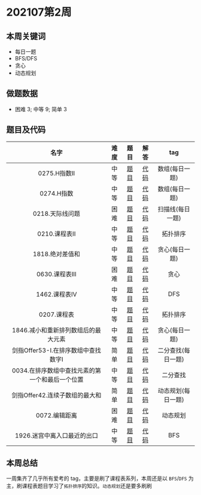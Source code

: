 <!--
 * @Description: 
 * @Autor: Au3C2
 * @Date: 2021-01-11 14:55:49
 * @LastEditors: Au3C2
 * @LastEditTime: 2021-07-19 14:53:02
-->

# 202107第2周

## 本周关键词

* 每日一题
* BFS/DFS
* 贪心
* 动态规划

## 做题数据

* 困难 3; 中等 9; 简单 3

## 题目及代码

|名字|难度|题目|解答|tag|
|:-:|:-:|:-:|:-:|:-:|
|0275.H指数II|中等|[题目](https://leetcode-cn.com/problems/h-index-ii/)|[代码](../Code/202107第3周/0275.H指数II.md)|数组(每日一题)
|0274.H指数|中等|[题目](https://leetcode-cn.com/problems/h-index/)|[代码](../Code/202107第3周/0274.H指数.md)|数组(每日一题)
|0218.天际线问题|困难|[题目](https://leetcode-cn.com/problems/the-skyline-problem/)|[代码](../Code/202107第3周/0218.天际线问题.md)|扫描线(每日一题)
|0210.课程表II|中等|[题目](https://leetcode-cn.com/problems/course-schedule-ii/)|[代码](../Code/202107第3周/0210.课程表II.md)|拓扑排序
|1818.绝对差值和|中等|[题目](https://leetcode-cn.com/problems/minimum-absolute-sum-difference/)|[代码](../Code/202107第3周/1818.绝对差值和.md)|贪心(每日一题)
|0630.课程表III|困难|[题目](https://leetcode-cn.com/problems/course-schedule-iii/)|[代码](../Code/202107第3周/0630.课程表III.md)|贪心
|1462.课程表IV|中等|[题目](https://leetcode-cn.com/problems/course-schedule-iv/)|[代码](../Code/202107第3周/1462.课程表IV.md)|DFS
|0207.课程表|中等|[题目](https://leetcode-cn.com/problems/course-schedule/)|[代码](../Code/202107第3周/0207.课程表.md)|拓扑排序
|1846.减小和重新排列数组后的最大元素|中等|[题目](https://leetcode-cn.com/problems/maximum-element-after-decreasing-and-rearranging/)|[代码](../Code/202107第3周/1846.减小和重新排列数组后的最大元素.md)|贪心(每日一题)
|剑指Offer53-I.在排序数组中查找数字I|简单|[题目](https://leetcode-cn.com/problems/zai-pai-xu-shu-zu-zhong-cha-zhao-shu-zi-lcof/)|[代码](../Code/202107第3周/剑指Offer53-I.在排序数组中查找数字I.md)|二分查找(每日一题)
|0034.在排序数组中查找元素的第一个和最后一个位置|中等|[题目](https://leetcode-cn.com/problems/find-first-and-last-position-of-element-in-sorted-array/)|[代码](../Code/202107第3周/0034.在排序数组中查找元素的第一个和最后一个位置.md)|二分查找
|剑指Offer42.连续子数组的最大和|简单|[题目](https://leetcode-cn.com/problems/lian-xu-zi-shu-zu-de-zui-da-he-lcof/)|[代码](../Code/202107第3周/剑指Offer42.连续子数组的最大和.md)|动态规划(每日一题)
|0072.编辑距离|困难|[题目](https://leetcode-cn.com/problems/edit-distance/)|[代码](../Code/202107第3周/0072.编辑距离.md)|动态规划
|1926.迷宫中离入口最近的出口|中等|[题目](https://leetcode-cn.com/problems/nearest-exit-from-entrance-in-maze/)|[代码](../Code/202107第3周/1926.迷宫中离入口最近的出口.md)|BFS

## 本周总结

一周集齐了几乎所有爱考的 tag，主要是刷了课程表系列，本周还是以 `BFS`/`DFS` 为主，刷课程表题目学习了`拓扑排序`的知识。`动态规划`还是要多刷刷
